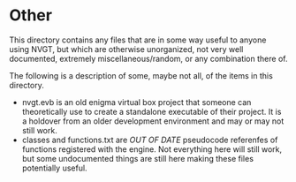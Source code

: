 # Other
This directory contains any files that are in some way useful to anyone using NVGT, but which are otherwise unorganized, not very well documented, extremely miscellaneous/random, or any combination there of.

The following is a description of some, maybe not all, of the items in this directory.
* nvgt.evb is an old enigma virtual box project that someone can theoretically use to create a standalone executable of their project. It is a holdover from an older development environment and may or may not still work.
* classes and functions.txt are *OUT OF DATE* pseudocode referenfes of functions registered with the engine. Not everything here will still work, but some undocumented things are still here making these files potentially useful.

